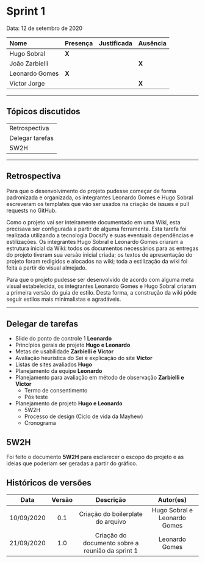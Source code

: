 # Sprint 1

Data: 12 de setembro de 2020

| Nome           | Presença | Justificada | Ausência |
| :------------- | :------- | :---------- | :------- |
| Hugo Sobral    | **X**    |             |          |
| João Zarbielli |          |             | **X**    |
| Leonardo Gomes | **X**    |             |          |
| Victor Jorge   |          |             | **X**    |

---

## Tópicos discutidos

|                 |
| :-------------- |
| Retrospectiva   |
| Delegar tarefas |
| 5W2H            |

---

## Retrospectiva

Para que o desenvolvimento do projeto pudesse começar de forma padronizada e organizada, os integrantes Leonardo Gomes e Hugo Sobral escreveram os templates que vão ser usados na criação de issues e pull requests no GitHub.

Como o projeto vai ser inteiramente documentado em uma Wiki, esta precisava ser configurada a partir de alguma ferramenta. Esta tarefa foi realizada utilizando a tecnologia Docsify e suas eventuais dependências e estilizações. Os integrantes Hugo Sobral e Leonardo Gomes criaram a estrutura inicial da Wiki: todos os documentos necessários para as entregas do projeto tiveram sua versão inicial criada; os textos de apresentação do projeto foram redigidos e alocados na wiki; toda a estilização da wiki foi feita a partir do visual almejado.

Para que o projeto pudesse ser desenvolvido de acordo com alguma meta visual estabelecida, os integrantes Leonardo Gomes e Hugo Sobral criaram a primeira versão do guia de estilo. Desta forma, a construção da wiki pôde seguir estilos mais minimalistas e agradáveis.

---

## Delegar de tarefas

- Slide do ponto de controle 1 **Leonardo**
- Princípios gerais de projeto **Hugo e Leonardo**
- Metas de usabilidade **Zarbielli e Victor**
- Avaliação heurística do Sei e explicação do site **Victor**
- Listas de sites avaliados **Hugo**
- Planejamento da equipe **Leonardo**
- Planejamento para avaliação em método de observação **Zarbielli e Victor**
  - Termo de consentimento
  - Pós teste
- Planejamento de projeto **Hugo e Leonardo**
  - 5W2H
  - Processo de design (Ciclo de vida da Mayhew)
  - Cronograma

## 5W2H

Foi feito o documento **5W2H** para esclarecer o escopo do projeto e as ideias que poderiam ser geradas a partir do gráfico.

## Históricos de versões

|    Data    | Versão |                    Descrição                     |          Autor(es)           |
| :--------: | :----: | :----------------------------------------------: | :--------------------------: |
| 10/09/2020 |  0.1   |        Criação do boilerplate do arquivo         | Hugo Sobral e Leonardo Gomes |
| 21/09/2020 |  1.0   | Criação do documento sobre a reunião da sprint 1 |        Leonardo Gomes        |
